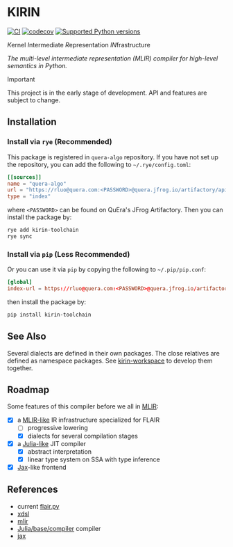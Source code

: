 # KIRIN

[![CI](https://github.com/QuEraComputing/kirin/actions/workflows/ci.yml/badge.svg)](https://github.com/QuEraComputing/kirin/actions/workflows/ci.yml)
[![codecov](https://codecov.io/gh/QuEraComputing/kirin/graph/badge.svg?token=lkUZ9DTqy4)](https://codecov.io/gh/QuEraComputing/kirin)
[![Supported Python versions](https://img.shields.io/pypi/pyversions/kirin-toolchain.svg?color=%2334D058)](https://pypi.org/project/fastapi)

*K*ernel *I*ntermediate *R*epresentation *IN*frastructure

_The multi-level intermediate representation (MLIR) compiler for high-level semantics in Python._

> [!IMPORTANT]
>
> This project is in the early stage of development. API and features are subject to change.

## Installation

### Install via `rye` (Recommended)

This package is registered in `quera-algo` repository. If you have not set up the repository, you can add the following to `~/.rye/config.toml`:

```toml
[[sources]]
name = "quera-algo"
url = "https://rluo@quera.com:<PASSWORD>@quera.jfrog.io/artifactory/api/pypi/quera-algo/simple"
type = "index"
```

where `<PASSWORD>` can be found on QuEra's JFrog Artifactory. Then you can install the package by:

```bash
rye add kirin-toolchain
rye sync
```

### Install via `pip` (Less Recommended)

Or you can use it via `pip` by copying the following to `~/.pip/pip.conf`:

```conf
[global]
index-url = https://rluo@quera.com:<PASSWORD>@quera.jfrog.io/artifactory/api/pypi/quera-algo/simple
```

then install the package by:

```bash
pip install kirin-toolchain
```

## See Also

Several dialects are defined in their own packages. The close relatives are
defined as namespace packages. See [kirin-workspace](https://github.com/QuEraComputing/kirin-workspace) to develop them together.

## Roadmap

Some features of this compiler before we all in [MLIR][mlir]:

- [x] a [MLIR-like][mlir] IR infrastructure specialized for FLAIR
  - [ ] progressive lowering
  - [x] dialects for several compilation stages
- [x] a [Julia-like][julia] JIT compiler
  - [x] abstract interpretation
  - [x] linear type system on SSA with type inference
- [x] [Jax][jax]-like frontend

## References

- current [flair.py][flair.py]
- [xdsl][xdsl]
- [mlir][mlir]
- [Julia/base/compiler][julia] compiler
- [jax][jax]

[flair.py]: https://github.com/QuEraComputing/flair.py
[xdsl]: https://github.com/xdslproject/xdsl
[mlir]: https://mlir.llvm.org/
[julia]: https://github.com/JuliaLang/julia/tree/master/base/compiler
[jax]: https://jax.readthedocs.io/en/latest/

